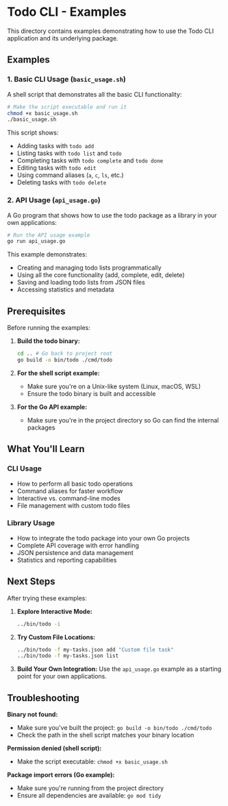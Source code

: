 # Todo CLI - Examples

This directory contains examples demonstrating how to use the Todo CLI application and its underlying package.

## Examples

### 1. Basic CLI Usage (`basic_usage.sh`)

A shell script that demonstrates all the basic CLI functionality:

```bash
# Make the script executable and run it
chmod +x basic_usage.sh
./basic_usage.sh
```

This script shows:
- Adding tasks with `todo add`
- Listing tasks with `todo list` and `todo`
- Completing tasks with `todo complete` and `todo done`
- Editing tasks with `todo edit`
- Using command aliases (`a`, `c`, `ls`, etc.)
- Deleting tasks with `todo delete`

### 2. API Usage (`api_usage.go`)

A Go program that shows how to use the todo package as a library in your own applications:

```bash
# Run the API usage example
go run api_usage.go
```

This example demonstrates:
- Creating and managing todo lists programmatically
- Using all the core functionality (add, complete, edit, delete)
- Saving and loading todo lists from JSON files
- Accessing statistics and metadata

## Prerequisites

Before running the examples:

1. **Build the todo binary:**
   ```bash
   cd .. # Go back to project root
   go build -o bin/todo ./cmd/todo
   ```

2. **For the shell script example:**
   - Make sure you're on a Unix-like system (Linux, macOS, WSL)
   - Ensure the todo binary is built and accessible

3. **For the Go API example:**
   - Make sure you're in the project directory so Go can find the internal packages

## What You'll Learn

### CLI Usage
- How to perform all basic todo operations
- Command aliases for faster workflow
- Interactive vs. command-line modes
- File management with custom todo files

### Library Usage
- How to integrate the todo package into your own Go projects
- Complete API coverage with error handling
- JSON persistence and data management
- Statistics and reporting capabilities

## Next Steps

After trying these examples:

1. **Explore Interactive Mode:**
   ```bash
   ../bin/todo -i
   ```

2. **Try Custom File Locations:**
   ```bash
   ../bin/todo -f my-tasks.json add "Custom file task"
   ../bin/todo -f my-tasks.json list
   ```

3. **Build Your Own Integration:**
   Use the `api_usage.go` example as a starting point for your own applications.

## Troubleshooting

**Binary not found:**
- Make sure you've built the project: `go build -o bin/todo ./cmd/todo`
- Check the path in the shell script matches your binary location

**Permission denied (shell script):**
- Make the script executable: `chmod +x basic_usage.sh`

**Package import errors (Go example):**
- Make sure you're running from the project directory
- Ensure all dependencies are available: `go mod tidy`